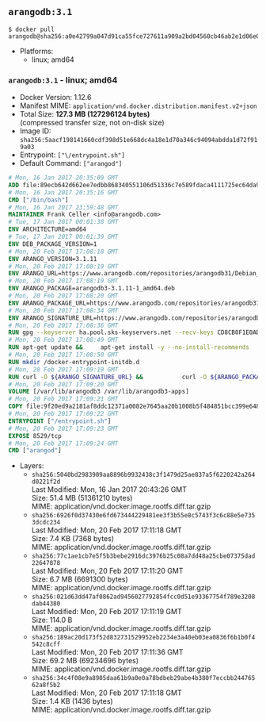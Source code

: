 ## `arangodb:3.1`

```console
$ docker pull arangodb@sha256:a0e42799a047d91ca55fce727611a909a2bd04560cb46ab2e1d06e0a818967fa
```

-	Platforms:
	-	linux; amd64

### `arangodb:3.1` - linux; amd64

-	Docker Version: 1.12.6
-	Manifest MIME: `application/vnd.docker.distribution.manifest.v2+json`
-	Total Size: **127.3 MB (127296124 bytes)**  
	(compressed transfer size, not on-disk size)
-	Image ID: `sha256:5aacf198141660cdf398d51e668dc4a18e1d70a346c94094abdda1d72f919a03`
-	Entrypoint: `["\/entrypoint.sh"]`
-	Default Command: `["arangod"]`

```dockerfile
# Mon, 16 Jan 2017 20:35:09 GMT
ADD file:89ecb642d662ee7edbb868340551106d51336c7e589fdaca4111725ec64da957 in / 
# Mon, 16 Jan 2017 20:35:16 GMT
CMD ["/bin/bash"]
# Mon, 16 Jan 2017 23:59:48 GMT
MAINTAINER Frank Celler <info@arangodb.com>
# Tue, 17 Jan 2017 00:01:38 GMT
ENV ARCHITECTURE=amd64
# Tue, 17 Jan 2017 00:01:39 GMT
ENV DEB_PACKAGE_VERSION=1
# Mon, 20 Feb 2017 17:08:18 GMT
ENV ARANGO_VERSION=3.1.11
# Mon, 20 Feb 2017 17:08:19 GMT
ENV ARANGO_URL=https://www.arangodb.com/repositories/arangodb31/Debian_8.0
# Mon, 20 Feb 2017 17:08:19 GMT
ENV ARANGO_PACKAGE=arangodb3-3.1.11-1_amd64.deb
# Mon, 20 Feb 2017 17:08:20 GMT
ENV ARANGO_PACKAGE_URL=https://www.arangodb.com/repositories/arangodb31/Debian_8.0/amd64/arangodb3-3.1.11-1_amd64.deb
# Mon, 20 Feb 2017 17:08:34 GMT
ENV ARANGO_SIGNATURE_URL=https://www.arangodb.com/repositories/arangodb31/Debian_8.0/amd64/arangodb3-3.1.11-1_amd64.deb.asc
# Mon, 20 Feb 2017 17:08:36 GMT
RUN gpg --keyserver ha.pool.sks-keyservers.net --recv-keys CD8CB0F1E0AD5B52E93F41E7EA93F5E56E751E9B
# Mon, 20 Feb 2017 17:08:49 GMT
RUN apt-get update &&     apt-get install -y --no-install-recommends         libjemalloc1 	libsnappy1         ca-certificates         pwgen         curl     &&     rm -rf /var/lib/apt/lists/*
# Mon, 20 Feb 2017 17:08:50 GMT
RUN mkdir /docker-entrypoint-initdb.d
# Mon, 20 Feb 2017 17:09:19 GMT
RUN curl -O ${ARANGO_SIGNATURE_URL} &&           curl -O ${ARANGO_PACKAGE_URL} &&             gpg --verify ${ARANGO_PACKAGE}.asc &&     (echo arangodb3 arangodb3/password password test | debconf-set-selections) &&     (echo arangodb3 arangodb3/password_again password test | debconf-set-selections) &&     DEBIAN_FRONTEND="noninteractive" dpkg -i ${ARANGO_PACKAGE} &&     rm -rf /var/lib/arangodb3/* &&     sed -ri         -e 's!127\.0\.0\.1!0.0.0.0!g'         -e 's!^(file\s*=).*!\1 -!'         -e 's!^#\s*uid\s*=.*!uid = arangodb!'         -e 's!^#\s*gid\s*=.*!gid = arangodb!'         /etc/arangodb3/arangod.conf     &&     DEBIAN_FRONTEND="noninteractive" apt-get purge -y --auto-remove ca-certificates &&     rm -f ${ARANGO_PACKAGE}*
# Mon, 20 Feb 2017 17:09:20 GMT
VOLUME [/var/lib/arangodb3 /var/lib/arangodb3-apps]
# Mon, 20 Feb 2017 17:09:21 GMT
COPY file:9f20ed9a2181af8ddc12371a0082e7645aa20b1008b5f484851bcc399e64801e in /entrypoint.sh 
# Mon, 20 Feb 2017 17:09:22 GMT
ENTRYPOINT ["/entrypoint.sh"]
# Mon, 20 Feb 2017 17:09:23 GMT
EXPOSE 8529/tcp
# Mon, 20 Feb 2017 17:09:24 GMT
CMD ["arangod"]
```

-	Layers:
	-	`sha256:5040bd2983909aa8896b9932438c3f1479d25ae837a5f6220242a264d0221f2d`  
		Last Modified: Mon, 16 Jan 2017 20:43:26 GMT  
		Size: 51.4 MB (51361210 bytes)  
		MIME: application/vnd.docker.image.rootfs.diff.tar.gzip
	-	`sha256:6926f0d37430e6fd673444229481ee3f3b55e8c5743f3c6c88e5e7353dcdc234`  
		Last Modified: Mon, 20 Feb 2017 17:11:18 GMT  
		Size: 7.4 KB (7368 bytes)  
		MIME: application/vnd.docker.image.rootfs.diff.tar.gzip
	-	`sha256:77c1ae1cb7e5f5b3bebe2916dc3976b25c08a7dd48a25cbe07375dad22647878`  
		Last Modified: Mon, 20 Feb 2017 17:11:20 GMT  
		Size: 6.7 MB (6691300 bytes)  
		MIME: application/vnd.docker.image.rootfs.diff.tar.gzip
	-	`sha256:021d63dd47af0862ad9456027792854fcc0d51e93367754f789e3208dab44380`  
		Last Modified: Mon, 20 Feb 2017 17:11:19 GMT  
		Size: 114.0 B  
		MIME: application/vnd.docker.image.rootfs.diff.tar.gzip
	-	`sha256:189ac20d173f52d832731529952eb2234e3a40eb03ea0836f6b1b0f4542c8cff`  
		Last Modified: Mon, 20 Feb 2017 17:11:36 GMT  
		Size: 69.2 MB (69234696 bytes)  
		MIME: application/vnd.docker.image.rootfs.diff.tar.gzip
	-	`sha256:34c4f08e9a8905daa61b9a0e0a78bdbeb29abe4b380f7eccbb24476562a8f5b2`  
		Last Modified: Mon, 20 Feb 2017 17:11:18 GMT  
		Size: 1.4 KB (1436 bytes)  
		MIME: application/vnd.docker.image.rootfs.diff.tar.gzip
